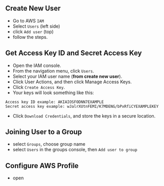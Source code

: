 ## Create New User
- Go to AWS `IAM`
- Select `Users` (left side)
- click `Add user` (top)
- follow the steps.

## Get Access Key ID and Secret Access Key
- Open the IAM console.
- From the navigation menu, click `Users`.
- Select your IAM user name (__from create new user__).
- Click User Actions, and then click Manage Access Keys.
- Click `Create Access Key`.
- Your keys will look something like this:
```
Access key ID example: AKIAIOSFODNN7EXAMPLE
Secret access key example: wJalrXUtnFEMI/K7MDENG/bPxRfiCYEXAMPLEKEY
```
- Click `Download Credentials`, and store the keys in a secure location.

## Joining User to a Group
- select `Groups`, choose group name
- select `Users` in the groups console, then `Add user to group`


## Configure AWS Profile
- open 